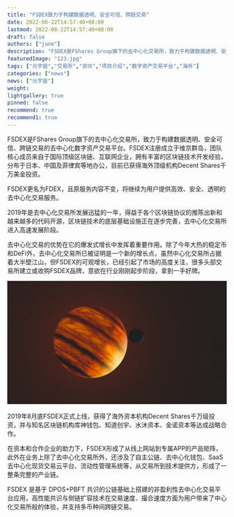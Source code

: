 ```yaml
---
title: "FSDEX致力于构建数据透明、安全可信、跨链交易"
date: 2022-08-22T14:57:40+08:00
lastmod: 2022-08-22T14:57:40+08:00
draft: false
authors: ["june"]
description: "FSDEX是FShares Group旗下的去中心化交易所，致力于构建数据透明、安全可信、跨链交易的去中心化数字资产交易平台。"
featuredImage: "123.jpg"
tags: ["元宇宙","交易所","资讯","项目介绍","数字资产交易平台","海外"]
categories: ["news"]
news: ["元宇宙"]
weight: 
lightgallery: true
pinned: false
recommend: true
recommend1: true
---
```


FSDEX是FShares Group旗下的去中心化交易所，致力于构建数据透明、安全可信、跨链交易的去中心化数字资产交易平台。FSDEX注册成立于维京群岛，团队核心成员来自于国际顶级区块链、互联网企业，拥有丰富的区块链技术开发经验，分布于日本、中国及菲律宾等地办公，目前已获得海外顶级机构Decent Shares千万美金投资。

FSDEX更名为FDEX，且原服务内容不变，将继续为用户提供高效、安全、透明的去中心化交易服务。

2019年是去中心化交易所发展迅猛的一年，得益于各个区块链协议的推陈出新和越来越多的代码开源，区块链技术的底层基础设施正在逐步完善，去中心化交易所进入高速发展阶段。

去中心化交易的优势在它的爆发式增长中发挥着重要作用。除了今年大热的稳定币和DeFi外，去中心化交易所已被证明是一个新的增长点，虽然中心化交易所占据着大半壁江山，但FSDEX的可观增长，已经引起了市场的高度关注，很多头部交易所建立或收购FSDEX品牌，意欲在行业刚刚起步阶段，拿到一手好牌。

![交易所](123.jpg)

2019年8月底FSDEX正式上线，获得了海外资本机构Decent Shares千万级投资，并与知名区块链机构库神钱包、知道创宇、水沐资本、金诺资本等达成战略合作。

在资本和合作企业的助力下，FSDEX形成了从线上网站到专属APP的产品矩阵，此外在业务上除了去中心化交易所外，还涉及了自主公链、去中心化钱包、SaaS去中心化现货交易云平台、流动性管理系统等，从交易所到技术提供方，形成了一整条完整的产业链。

FSDEX 是基于 DPOS+PBFT 共识的公链基础上搭建的非盈利性去中心化交易平台应用，高性能共识与侧链扩容技术在交易速度、撮合速度方面为用户带来了中心化交易所般的体验，并支持多币种间跨链交易。